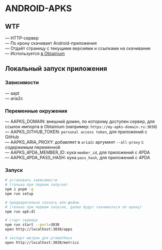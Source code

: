 # ANDROID-APKS

## WTF

— HTTP-сервер\
— По крону скачивает Android-приложения\
— Отдаёт страницу с текущими версиями и ссылками на скачивание\
— Используется [в Obtainium](https://github.com/ImranR98/Obtainium)

## Локальный запуск приложения

### Зависимости

— aapt\
— aria2c

### Переменные окружения

— AAPKS_DOMAIN: внешний домен, по которому доступен сервер, для ссылок импорта в Obtainium (например: `https://my-apks-domain.ru:3030`)\
— AAPKS_GITHUB_TOKEN: `personal access token`, для приложений с GitHub\
— AAPKS_ARIA_PROXY: добавляет в `aria2c` аргумент `--all-proxy` с содержимым переменной\
— AAPKS_4PDA_MEMBER_ID: кука `member_id`, для приложений с 4PDA\
— AAPKS_4PDA_PASS_HASH: кука `pass_hash`, для приложений с 4PDA

### Запуск

```bash
# установить зависимости
# (только при первом запуске)
npm i pnpm -g
npm run setup

# предварительно скачать апк-файлы
# (только при первом запуске, далее будут скачиваться по крону)
npm run apk:dl

# старт сервера
npm run start --port=3030
open http://localhost:3030/apps

# экспорт метрик для prometheus
open http://localhost:3030/metrics
```
